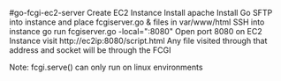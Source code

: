 #go-fcgi-ec2-server
Create EC2 Instance
Install apache
Install Go
SFTP into instance and place fcgiserver.go & files in var/www/html
SSH into instance
go run fcgiserver.go -local=":8080"
Open port 8080 on EC2 Instance
visit http://ec2ip:8080/script.html
Any file visited through that address and socket will be through the FCGI

Note: fcgi.serve() can only run on linux environments